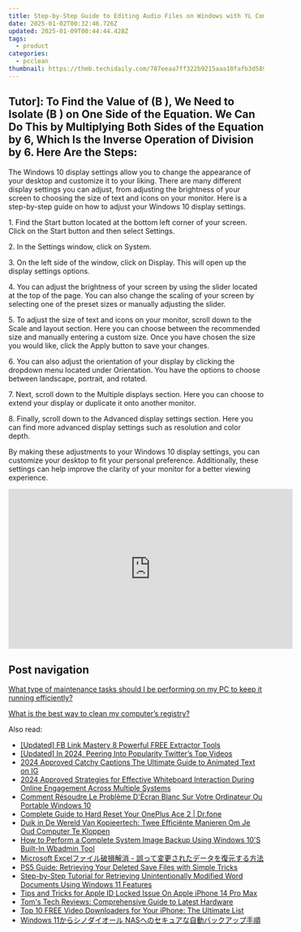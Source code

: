 ```yaml
---
title: Step-by-Step Guide to Editing Audio Files on Windows with YL Computing's Tools
date: 2025-01-02T00:32:46.726Z
updated: 2025-01-09T00:44:44.428Z
tags:
  - product
categories:
  - pcclean
thumbnail: https://thmb.techidaily.com/787eeaa7ff322b9215aaa10fafb3d58916c322d18ab57de64728f0cbbe83b061.png
---
```


## Tutor]: To Find the Value of \(B \), We Need to Isolate \(B \) on One Side of the Equation. We Can Do This by Multiplying Both Sides of the Equation by 6, Which Is the Inverse Operation of Division by 6. Here Are the Steps:

The Windows 10 display settings allow you to change the appearance of your desktop and customize it to your liking. There are many different display settings you can adjust, from adjusting the brightness of your screen to choosing the size of text and icons on your monitor. Here is a step-by-step guide on how to adjust your Windows 10 display settings. 

1\. Find the Start button located at the bottom left corner of your screen. Click on the Start button and then select Settings.

2\. In the Settings window, click on System.

3\. On the left side of the window, click on Display. This will open up the display settings options. 

4\. You can adjust the brightness of your screen by using the slider located at the top of the page. You can also change the scaling of your screen by selecting one of the preset sizes or manually adjusting the slider.

5\. To adjust the size of text and icons on your monitor, scroll down to the Scale and layout section. Here you can choose between the recommended size and manually entering a custom size. Once you have chosen the size you would like, click the Apply button to save your changes.

6\. You can also adjust the orientation of your display by clicking the dropdown menu located under Orientation. You have the options to choose between landscape, portrait, and rotated.

7\. Next, scroll down to the Multiple displays section. Here you can choose to extend your display or duplicate it onto another monitor.

8\. Finally, scroll down to the Advanced display settings section. Here you can find more advanced display settings such as resolution and color depth. 

By making these adjustments to your Windows 10 display settings, you can customize your desktop to fit your personal preference. Additionally, these settings can help improve the clarity of your monitor for a better viewing experience.

<!-- affiliate ads begin -->
<iframe width="560" height="315" src="https://www.youtube.com/embed/l-SCWTWpegY?si=oxTsHQkIu1v4-I6b" title="YouTube video player" frameborder="0" allow="accelerometer; autoplay; clipboard-write; encrypted-media; gyroscope; picture-in-picture; web-share" referrerpolicy="strict-origin-when-cross-origin" allowfullscreen></iframe>
<!-- affiliate ads end -->

## Post navigation

[What type of maintenance tasks should I be performing on my PC to keep it running efficiently?](https://tools.techidaily.com/pcclean/products/)

[What is the best way to clean my computer’s registry?](https://tools.techidaily.com/pcclean/products/)

<ins class="adsbygoogle"
     style="display:block"
     data-ad-format="autorelaxed"
     data-ad-client="ca-pub-7571918770474297"
     data-ad-slot="1223367746"></ins>

<ins class="adsbygoogle"
     style="display:block"
     data-ad-client="ca-pub-7571918770474297"
     data-ad-slot="8358498916"
     data-ad-format="auto"
     data-full-width-responsive="true"></ins>

<span class="atpl-alsoreadstyle">Also read:</span>
<div><ul>
<li><a href="https://facebook-video-content.techidaily.com/updated-fb-link-mastery-8-powerful-free-extractor-tools/"><u>[Updated] FB Link Mastery 8 Powerful FREE Extractor Tools</u></a></li>
<li><a href="https://twitter-videos.techidaily.com/updated-in-2024-peering-into-popularity-twitters-top-videos/"><u>[Updated] In 2024, Peering Into Popularity Twitter’s Top Videos</u></a></li>
<li><a href="https://extra-hints.techidaily.com/2024-approved-catchy-captions-the-ultimate-guide-to-animated-text-on-ig/"><u>2024 Approved Catchy Captions The Ultimate Guide to Animated Text on IG</u></a></li>
<li><a href="https://on-screen-recording.techidaily.com/2024-approved-strategies-for-effective-whiteboard-interaction-during-online-engagement-across-multiple-systems/"><u>2024 Approved Strategies for Effective Whiteboard Interaction During Online Engagement Across Multiple Systems</u></a></li>
<li><a href="https://win-updates.techidaily.com/comment-resoudre-le-probleme-decran-blanc-sur-votre-ordinateur-ou-portable-windows-10/"><u>Comment Résoudre Le Problème D'Écran Blanc Sur Votre Ordinateur Ou Portable Windows 10</u></a></li>
<li><a href="https://techidaily.com/complete-guide-to-hard-reset-your-oneplus-ace-2-drfone-by-drfone-reset-android-reset-android/"><u>Complete Guide to Hard Reset Your OnePlus Ace 2 | Dr.fone</u></a></li>
<li><a href="https://win-updates.techidaily.com/duik-in-de-wereld-van-kopieertech-twee-efficiente-manieren-om-je-oud-computer-te-kloppen/"><u>Duik in De Wereld Van Kopieertech: Twee Efficiënte Manieren Om Je Oud Computer Te Kloppen</u></a></li>
<li><a href="https://win-updates.techidaily.com/how-to-perform-a-complete-system-image-backup-using-windows-10s-built-in-wbadmin-tool/"><u>How to Perform a Complete System Image Backup Using Windows 10'S Built-In Wbadmin Tool</u></a></li>
<li><a href="https://win-updates.techidaily.com/microsoft-excel/"><u>Microsoft Excelファイル破損解消 - 誤って変更されたデータを復元する方法</u></a></li>
<li><a href="https://win-updates.techidaily.com/ps5-guide-retrieving-your-deleted-save-files-with-simple-tricks/"><u>PS5 Guide: Retrieving Your Deleted Save Files with Simple Tricks</u></a></li>
<li><a href="https://win-updates.techidaily.com/step-by-step-tutorial-for-retrieving-unintentionally-modified-word-documents-using-windows-11-features/"><u>Step-by-Step Tutorial for Retrieving Unintentionally Modified Word Documents Using Windows 11 Features</u></a></li>
<li><a href="https://apple-account.techidaily.com/tips-and-tricks-for-apple-id-locked-issue-on-apple-iphone-14-pro-max-by-drfone-ios/"><u>Tips and Tricks for Apple ID Locked Issue On Apple iPhone 14 Pro Max</u></a></li>
<li><a href="https://hardware-tips.techidaily.com/toms-tech-reviews-comprehensive-guide-to-latest-hardware/"><u>Tom's Tech Reviews: Comprehensive Guide to Latest Hardware</u></a></li>
<li><a href="https://win-cloud.techidaily.com/top-10-free-video-downloaders-for-your-iphone-the-ultimate-list/"><u>Top 10 FREE Video Downloaders for Your iPhone: The Ultimate List</u></a></li>
<li><a href="https://win-updates.techidaily.com/windows-11-nas/"><u>Windows 11からシノダイオール NASへのセキュアな自動バックアップ手順</u></a></li>
</ul></div>

